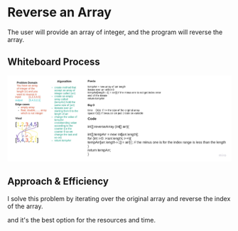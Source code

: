 # Reverse an Array

The user will provide an array of integer, and the program will reverse the array.

## Whiteboard Process

![white board](./whiteBoard.jpg)

## Approach & Efficiency

I solve this problem by iterating over the original array and reverse the index of the array.

and it's the best option for the resources and time.
